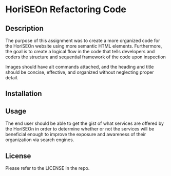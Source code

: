 # HoriSEOn Refactoring Code

## Description

The purpose of this assignment was to create a more organized code for the HoriSEOn website using more semantic HTML elements. Furthermore, the goal is to create a logical flow in the code that tells developers and coders the structure and sequential framework of the code upon inspection

Images should have alt commands attached, and the heading and title should be concise, effective, and organized without neglecting proper detail.

## Installation

## Usage

The end user should be able to get the gist of what services are offered by the HoriSEOn in order to determine whether or not the services will be beneficial enough to improve the exposure and awareness of their organization via search engines.

## License

Please refer to the LICENSE in the repo.